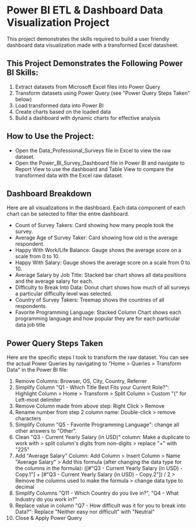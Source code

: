 # Power BI ETL & Dashboard Data Visualization Project
This project demonstrates the skills required to build a user friendly dashboard data visualization made with a transformed Excel datasheet.

## This Project Demonstrates the Following Power BI Skills:
1. Extract datasets from Microsoft Excel files into Power Query
2. Transform datasets using Power Query (see "Power Query Steps Taken" below)
3. Load transformed data into Power BI
4. Create charts based on the loaded data
5. Build a dashboard with dynamic charts for effective analysis

## How to Use the Project:
* Open the Data_Professional_Surveys file in Excel to view the raw dataset.
* Open the Power_BI_Survey_Dashboard file in Power BI and navigate to Report View to use the dashboard and Table View to compare the transformed data with the Excel raw dataset.

## Dashboard Breakdown
Here are all visualizations in the dashboard. Each data component of each chart can be selected to filter the entre dashboard.
* Count of Survey Takers: Card showing how many people took the survey.
* Average Age of Survey Taker: Card showing how old is the average respondent.
* Happy With Work/Life Balance: Gauge shows the average score on a scale from 0 to 10.
* Happy With Salary: Gauge shows the average score on a scale from 0 to 10.
* Average Salary by Job Title: Stacked bar chart shows all data positions and the average salary for each.
* Difficulty to Break Into Data: Donut chart shows how much of all surveys a particular difficulty level was selected.
* Country of Survey Takers: Treemap shows the countries of all respondents.
* Favorite Programming Language: Stacked Column Chart shows each programming language and how popular they are for each particular data job title

## Power Query Steps Taken
Here are the specific steps I took to transform the raw dataset. You can see the actual Power Queries by navigating to "Home > Queries > Transform Data" in the Power BI file:
1. Remove Columns: Browser, OS, City, Country, Referrer
2. Simplify Column "Q1 - Which Title Best Fits your Current Role?": Highlight Column > Home > Transform > Split Column > Custom "(" for Left-most delimiter
3. Remove Column made from above step: Right Click > Remove
4. Rename number from step 2 column name: Double-click > remove characters
5. Simplify Column "Q5 - Favorite Programming Language": change all other answers to "Other".
6. Clean "Q3 - Current Yearly Salary (in USD)" column: Make a duplicate to work with > split column's digits from non-digits > replace "+" with "225"
7. Add "Average Salary" Column: Add Column > Insert Column > Name "Average Salary" > Add this formula (after changing the data type for the columns in the formula): ([#"Q3 - Current Yearly Salary (in USD) - Copy.1"] + [#"Q3 - Current Yearly Salary (in USD) - Copy.2"]) / 2 > Remove the columns used to make the formula > change data type to decimal
8. Simplify Columns "Q11 - Which Country do you live in?", "Q4 - What Industry do you work in?"
9. Replace value in column "Q7 - How difficult was it for you to break into Data?": Replace "Neither easy nor difficult" with "Neutral"
10. Close & Apply Power Query

